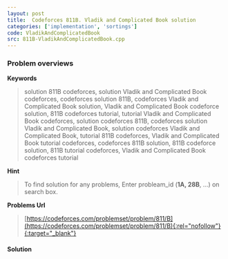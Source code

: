 ```yaml
---
layout: post
title:  Codeforces 811B. Vladik and Complicated Book solution
categories: ['implementation', 'sortings']
code: VladikAndComplicatedBook
src: 811B-VladikAndComplicatedBook.cpp
---
```

### **Problem overviews**

**Keywords**
> solution 811B codeforces, solution Vladik and Complicated Book codeforces, codeforces solution 811B, codeforces Vladik and Complicated Book solution, Vladik and Complicated Book codeforce solution, 811B codeforces tutorial, tutorial Vladik and Complicated Book codeforces, solution codeforces 811B, codeforces solution Vladik and Complicated Book, solution codeforces Vladik and Complicated Book, tutorial 811B codeforces, Vladik and Complicated Book tutorial codeforces, codeforces 811B solution, 811B codeforce solution, 811B tutorial codeforces, Vladik and Complicated Book codeforces tutorial

**Hint**
> To find solution for any problems, Enter probleam_id (**1A, 28B**, ...) on search box. 

**Problems Url**
> [https://codeforces.com/problemset/problem/811/B](https://codeforces.com/problemset/problem/811/B){:rel="nofollow"}{:target="_blank"}

#### **Solution**



